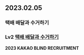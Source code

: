 ## 2023.02.05
### 택배 배달과 수거하기

### Lv2 [택배 배달과 수거하기](https://school.programmers.co.kr/learn/courses/30/lessons/150369)
**2023 KAKAO BLIND RECRUITMENT**

